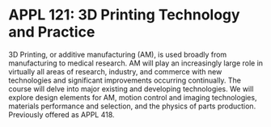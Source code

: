 # APPL 121: 3D Printing Technology and Practice

3D Printing, or additive manufacturing (AM), is used broadly from manufacturing to medical research. AM will play an increasingly large role in virtually all areas of research, industry, and commerce with new technologies and significant improvements occurring continually. The course will delve into major existing and developing technologies. We will explore design elements for AM, motion control and imaging technologies, materials performance and selection, and the physics of parts production. Previously offered as APPL 418.